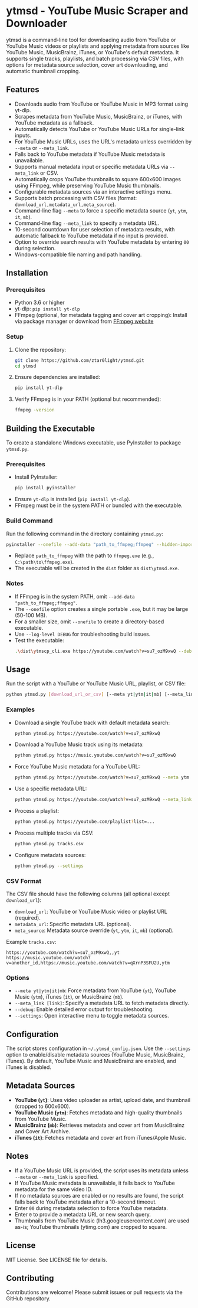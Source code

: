 # ytmsd - YouTube Music Scraper and Downloader

ytmsd is a command-line tool for downloading audio from YouTube or YouTube Music videos or playlists and applying metadata from sources like YouTube Music, MusicBrainz, iTunes, or YouTube's default metadata. It supports single tracks, playlists, and batch processing via CSV files, with options for metadata source selection, cover art downloading, and automatic thumbnail cropping.

## Features

- Downloads audio from YouTube or YouTube Music in MP3 format using yt-dlp.
- Scrapes metadata from YouTube Music, MusicBrainz, or iTunes, with YouTube metadata as a fallback.
- Automatically detects YouTube or YouTube Music URLs for single-link inputs.
- For YouTube Music URLs, uses the URL's metadata unless overridden by `--meta` or `--meta_link`.
- Falls back to YouTube metadata if YouTube Music metadata is unavailable.
- Supports manual metadata input or specific metadata URLs via `--meta_link` or CSV.
- Automatically crops YouTube thumbnails to square 600x600 images using FFmpeg, while preserving YouTube Music thumbnails.
- Configurable metadata sources via an interactive settings menu.
- Supports batch processing with CSV files (format: `download_url,metadata_url,meta_source`).
- Command-line flag `--meta` to force a specific metadata source (`yt`, `ytm`, `it`, `mb`).
- Command-line flag `--meta_link` to specify a metadata URL.
- 10-second countdown for user selection of metadata results, with automatic fallback to YouTube metadata if no input is provided.
- Option to override search results with YouTube metadata by entering `00` during selection.
- Windows-compatible file naming and path handling.

## Installation

### Prerequisites
- Python 3.6 or higher
- yt-dlp: `pip install yt-dlp`
- FFmpeg (optional, for metadata tagging and cover art cropping): Install via package manager or download from [FFmpeg website](https://ffmpeg.org/download.html)

### Setup
1. Clone the repository:
   ```bash
   git clone https://github.com/ztar0light/ytmsd.git
   cd ytmsd
   ```
2. Ensure dependencies are installed:
   ```bash
   pip install yt-dlp
   ```
3. Verify FFmpeg is in your PATH (optional but recommended):
   ```bash
   ffmpeg -version
   ```

## Building the Executable

To create a standalone Windows executable, use PyInstaller to package `ytmsd.py`.

### Prerequisites
- Install PyInstaller:
  ```bash
  pip install pyinstaller
  ```
- Ensure `yt-dlp` is installed (`pip install yt-dlp`).
- FFmpeg must be in the system PATH or bundled with the executable.

### Build Command
Run the following command in the directory containing `ytmsd.py`:
```bash
pyinstaller --onefile --add-data "path_to_ffmpeg;ffmpeg" --hidden-import yt_dlp ytmsd.py
```
- Replace `path_to_ffmpeg` with the path to `ffmpeg.exe` (e.g., `C:\path\to\ffmpeg.exe`).
- The executable will be created in the `dist` folder as `dist\ytmsd.exe`.

### Notes
- If FFmpeg is in the system PATH, omit `--add-data "path_to_ffmpeg;ffmpeg"`.
- The `--onefile` option creates a single portable `.exe`, but it may be large (50-100 MB).
- For a smaller size, omit `--onefile` to create a directory-based executable.
- Use `--log-level DEBUG` for troubleshooting build issues.
- Test the executable:
  ```bash
  .\dist\ytmscp_cli.exe https://youtube.com/watch?v=su7_ozM9xwQ --debug
  ```

## Usage

Run the script with a YouTube or YouTube Music URL, playlist, or CSV file:

```bash
python ytmsd.py [download_url_or_csv] [--meta yt|ytm|it|mb] [--meta_link link] [--debug]
```

### Examples
- Download a single YouTube track with default metadata search:
  ```bash
  python ytmsd.py https://youtube.com/watch?v=su7_ozM9xwQ
  ```
- Download a YouTube Music track using its metadata:
  ```bash
  python ytmsd.py https://music.youtube.com/watch?v=su7_ozM9xwQ
  ```
- Force YouTube Music metadata for a YouTube URL:
  ```bash
  python ytmsd.py https://youtube.com/watch?v=su7_ozM9xwQ --meta ytm
  ```
- Use a specific metadata URL:
  ```bash
  python ytmsd.py https://youtube.com/watch?v=su7_ozM9xwQ --meta_link https://music.youtube.com/watch?v=qXrnP3SFU2U
  ```
- Process a playlist:
  ```bash
  python ytmsd.py https://youtube.com/playlist?list=...
  ```
- Process multiple tracks via CSV:
  ```bash
  python ytmsd.py tracks.csv
  ```
- Configure metadata sources:
  ```bash
  python ytmsd.py --settings
  ```

### CSV Format
The CSV file should have the following columns (all optional except `download_url`):
- `download_url`: YouTube or YouTube Music video or playlist URL (required).
- `metadata_url`: Specific metadata URL (optional).
- `meta_source`: Metadata source override (`yt`, `ytm`, `it`, `mb`) (optional).

Example `tracks.csv`:
```csv
https://youtube.com/watch?v=su7_ozM9xwQ,,yt
https://music.youtube.com/watch?v=another_id,https://music.youtube.com/watch?v=qXrnP3SFU2U,ytm
```

### Options
- `--meta yt|ytm|it|mb`: Force metadata from YouTube (`yt`), YouTube Music (`ytm`), iTunes (`it`), or MusicBrainz (`mb`).
- `--meta_link [link]`: Specify a metadata URL to fetch metadata directly.
- `--debug`: Enable detailed error output for troubleshooting.
- `--settings`: Open interactive menu to toggle metadata sources.

## Configuration
The script stores configuration in `~/.ytmsd_config.json`. Use the `--settings` option to enable/disable metadata sources (YouTube Music, MusicBrainz, iTunes). By default, YouTube Music and MusicBrainz are enabled, and iTunes is disabled.

## Metadata Sources
- **YouTube (`yt`)**: Uses video uploader as artist, upload date, and thumbnail (cropped to 600x600).
- **YouTube Music (`ytm`)**: Fetches metadata and high-quality thumbnails from YouTube Music.
- **MusicBrainz (`mb`)**: Retrieves metadata and cover art from MusicBrainz and Cover Art Archive.
- **iTunes (`it`)**: Fetches metadata and cover art from iTunes/Apple Music.

## Notes
- If a YouTube Music URL is provided, the script uses its metadata unless `--meta` or `--meta_link` is specified.
- If YouTube Music metadata is unavailable, it falls back to YouTube metadata for the same video ID.
- If no metadata sources are enabled or no results are found, the script falls back to YouTube metadata after a 10-second timeout.
- Enter `00` during metadata selection to force YouTube metadata.
- Enter `0` to provide a metadata URL or new search query.
- Thumbnails from YouTube Music (lh3.googleusercontent.com) are used as-is; YouTube thumbnails (ytimg.com) are cropped to square.

## License
MIT License. See LICENSE file for details.

## Contributing
Contributions are welcome! Please submit issues or pull requests via the GitHub repository.
